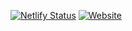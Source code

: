 
[![Netlify Status](https://api.netlify.com/api/v1/badges/413a71a3-a841-46bd-b98b-997dad949c40/deploy-status)](https://app.netlify.com/sites/natesite/deploys)
[![Website](https://img.shields.io/badge/Visit-NateSite-blue)](https://ex0rift.github.io/NateSite/)

